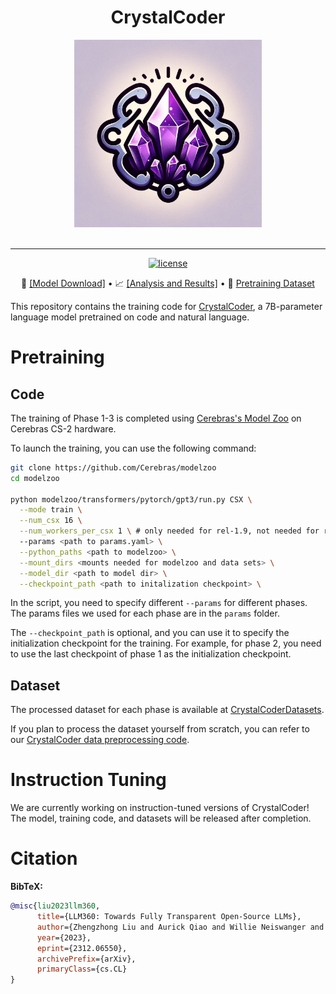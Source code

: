 <h1 align="center">CrystalCoder</h1>

<div align="center">
   <img src="crystalcoder_logo.jpg" alt="logo" width="300"><br><br>
</div>

---

<p align="center">
   <a href="https://github.com/LLM360/Analysis360/blob/dev/LICENSE"><img src="https://img.shields.io/badge/License-Apache_2.0-blue.svg" alt="license"></a>
</p>
<p align="center">
🤗 <a href="https://huggingface.co/LLM360/CrystalCoder">[Model Download]</a> • 📈 <a href="https://github.com/LLM360/Analysis360/blob/main/README.md#list-of-analysis-and-metrics
">[Analysis and Results]</a> • 📗 <a href="https://huggingface.co/datasets/LLM360/CrystalCoderDatasets">Pretraining Dataset</a>
</p>

This repository contains the training code for [CrystalCoder](https://huggingface.co/LLM360/CrystalCoder), a 7B-parameter language model pretrained on code and natural language.

# Pretraining

## Code 
The training of Phase 1-3 is completed using [Cerebras's Model Zoo](https://github.com/Cerebras/modelzoo) on Cerebras CS-2 hardware.

To launch the training, you can use the following command:

```bash
git clone https://github.com/Cerebras/modelzoo
cd modelzoo

python modelzoo/transformers/pytorch/gpt3/run.py CSX \
  --mode train \
  --num_csx 16 \
  --num_workers_per_csx 1 \ # only needed for rel-1.9, not needed for rel-2.0
  --params <path to params.yaml> \
  --python_paths <path to modelzoo> \
  --mount_dirs <mounts needed for modelzoo and data sets> \
  --model_dir <path to model dir> \
  --checkpoint_path <path to initalization checkpoint> \
```

In the script, you need to specify different `--params` for different phases. The params files we used for each phase are in the `params` folder.

The `--checkpoint_path` is optional, and you can use it to specify the initialization checkpoint for the training. For example, for phase 2, you need to use the last checkpoint of phase 1 as the initialization checkpoint.

## Dataset

The processed dataset for each phase is available at [CrystalCoderDatasets](https://huggingface.co/datasets/LLM360/CrystalCoderDatasets).

If you plan to process the dataset yourself from scratch, you can refer to our [CrystalCoder data preprocessing code](https://github.com/LLM360/crystalcoder-data-prep).


# Instruction Tuning

We are currently working on instruction-tuned versions of CrystalCoder! The model, training code, and datasets will be released after completion.

# Citation

**BibTeX:**

```bibtex
@misc{liu2023llm360,
      title={LLM360: Towards Fully Transparent Open-Source LLMs}, 
      author={Zhengzhong Liu and Aurick Qiao and Willie Neiswanger and Hongyi Wang and Bowen Tan and Tianhua Tao and Junbo Li and Yuqi Wang and Suqi Sun and Omkar Pangarkar and Richard Fan and Yi Gu and Victor Miller and Yonghao Zhuang and Guowei He and Haonan Li and Fajri Koto and Liping Tang and Nikhil Ranjan and Zhiqiang Shen and Xuguang Ren and Roberto Iriondo and Cun Mu and Zhiting Hu and Mark Schulze and Preslav Nakov and Tim Baldwin and Eric P. Xing},
      year={2023},
      eprint={2312.06550},
      archivePrefix={arXiv},
      primaryClass={cs.CL}
}
```
